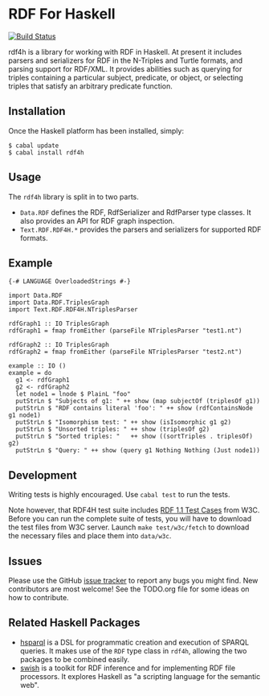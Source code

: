 RDF For Haskell
=====

[![Build Status](https://travis-ci.org/robstewart57/rdf4h.png)](https://travis-ci.org/robstewart57/rdf4h)

rdf4h is a library for working with RDF in Haskell. At present it
  includes parsers and serializers for RDF in the N-Triples and
  Turtle formats, and parsing support for RDF/XML. It provides abilities such
  as querying for triples containing a particular subject, predicate,
  or object, or selecting triples that satisfy an arbitrary predicate
  function.

Installation
------------

Once the Haskell platform has been installed, simply:

    $ cabal update
    $ cabal install rdf4h


Usage
---

The `rdf4h` library is split in to two parts.

* `Data.RDF` defines the RDF, RdfSerializer and RdfParser
  type classes. It also provides an API for RDF graph inspection.
* `Text.RDF.RDF4H.*` provides the parsers and serializers for
  supported RDF formats.

Example
-------

    {-# LANGUAGE OverloadedStrings #-}

    import Data.RDF
    import Data.RDF.TriplesGraph
    import Text.RDF.RDF4H.NTriplesParser

    rdfGraph1 :: IO TriplesGraph
    rdfGraph1 = fmap fromEither (parseFile NTriplesParser "test1.nt")

    rdfGraph2 :: IO TriplesGraph
    rdfGraph2 = fmap fromEither (parseFile NTriplesParser "test2.nt")

    example :: IO ()
    example = do
      g1 <- rdfGraph1
      g2 <- rdfGraph2
      let node1 = lnode $ PlainL "foo"
      putStrLn $ "Subjects of g1: " ++ show (map subjectOf (triplesOf g1))
      putStrLn $ "RDF contains literal 'foo': " ++ show (rdfContainsNode g1 node1)
      putStrLn $ "Isomorphism test: " ++ show (isIsomorphic g1 g2)
      putStrLn $ "Unsorted triples: " ++ show (triplesOf g2)
      putStrLn $ "Sorted triples: "   ++ show ((sortTriples . triplesOf) g2)
      putStrLn $ "Query: " ++ show (query g1 Nothing Nothing (Just node1))


Development
-----------

Writing tests is highly encouraged. Use `cabal test` to run the tests.

Note however, that RDF4H test suite includes
[RDF 1.1 Test Cases](http://www.w3.org/TR/rdf11-testcases/) from W3C.
Before you can run the complete suite of tests,
you will have to download the test files from W3C server.
Launch `make test/w3c/fetch` to download the necessary files
and place them into `data/w3c`.


Issues
------

Please use the GitHub [issue
tracker](https://github.com/robstewart57/rdf4h/issues) to report any
bugs you might find. New contributors are most welcome! See the
TODO.org file for some ideas on how to contribute.


Related Haskell Packages
----------------

* [hsparql](http://hackage.haskell.org/package/hsparql/) is a DSL for
  programmatic creation and execution of SPARQL queries. It makes use
  of the `RDF` type class in `rdf4h`, allowing the two packages to be
  combined easily.
* [swish](http://hackage.haskell.org/package/swish) is a toolkit for
  RDF inference and for implementing RDF file processors. It explores
  Haskell as "a scripting language for the semantic web".
